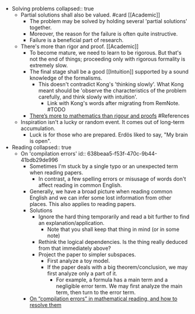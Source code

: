 - Solving problems
  collapsed:: true
	- Partial solutions shall also be valued. #card [[Academic]]
		- The problem may be solved by holding several 'partial solutions' together.
		- Moreover, the reason for the failure is often quite instructive.
		- Failure is a beneficial part of research.
	- There's more than rigor and proof. [[Academic]]
		- To become mature, we need to learn to be rigorous. But that's not the end of things; proceeding only with rigorous formality is extremely slow.
		- The final stage shall be a good [[Intuition]] supported by a sound knowledge of the formalisms.
			- This doesn't contradict Kong's 'thinking slowly'. What Kong meant should be 'observe the characteristics of the problem carefully, and think slowly with intuition'.
				- Link with Kong's words after migrating from RemNote. #TODO
		- [There’s more to mathematics than rigour and proofs](https://terrytao.wordpress.com/career-advice/theres-more-to-mathematics-than-rigour-and-proofs/) #References
	- Inspiration isn't a lucky or random event. It comes out of long-term accumulation.
		- Luck is for those who are prepared. Erdös liked to say, "My brain is open".
- Reading
  collapsed:: true
	- On 'compilation errors'
	  id:: 638beaa5-f53f-470c-9b44-41bdb29de996
		- Sometimes I'm stuck by a single typo or an unexpected term when reading papers.
			- In contrast, a few spelling errors or misusage of words don't affect reading in common English.
		- Generally, we have a broad picture when reading common English and we can infer some lost information from other places. This also applies to reading papers.
		- Solutions
			- Ignore the hard thing temporarily and read a bit further to find an explanation/application.
				- Note that you shall keep that thing in mind (or in some note)
			- Rethink the logical dependencies. Is the thing really deduced from that immediately above?
			- Project the paper to simpler subspaces.
				- First analyze a toy model.
				- If the paper deals with a big theorem/conclusion, we may first analyze only a part of it.
					- For example, a formula has a main term and a negligible error term. We may first analyze the main term, then turn to the error term.
		- [On “compilation errors” in mathematical reading, and how to resolve them](https://terrytao.wordpress.com/advice-on-writing-papers/on-compilation-errors-in-mathematical-reading-and-how-to-resolve-them/)